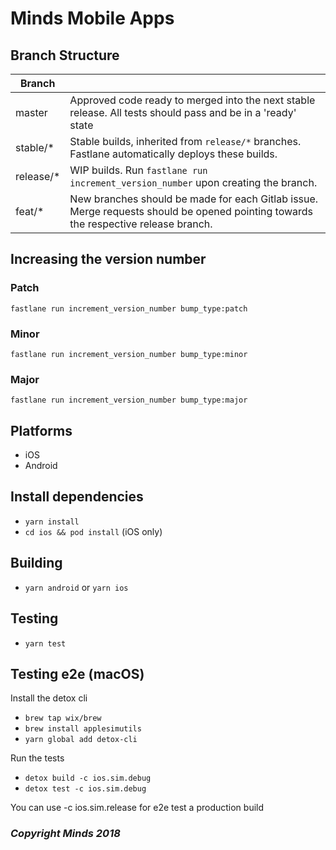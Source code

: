 # Minds Mobile Apps

## Branch Structure

| Branch    |                                                                                                                                    |
|-----------|------------------------------------------------------------------------------------------------------------------------------------|
| master    | Approved code ready to merged into the next stable release. All tests should pass and be in a 'ready' state                        |
| stable/*  | Stable builds, inherited from `release/*` branches. Fastlane automatically deploys these builds.                                   |
| release/* | WIP builds. Run `fastlane run increment_version_number` upon creating the branch.                                                  |
| feat/*    | New branches should be made for each Gitlab issue. Merge requests should be opened pointing towards the respective release branch. |

## Increasing the version number

### Patch

`fastlane run increment_version_number bump_type:patch`

### Minor

`fastlane run increment_version_number bump_type:minor`

### Major

`fastlane run increment_version_number bump_type:major`

## Platforms

- iOS
- Android

## Install dependencies

- `yarn install`
- `cd ios && pod install` (iOS only)

## Building

- `yarn android` or `yarn ios`

## Testing

- `yarn test`

## Testing e2e (macOS)

Install the detox cli
- `brew tap wix/brew`
- `brew install applesimutils`
- `yarn global add detox-cli`

Run the tests
- `detox build -c ios.sim.debug`
- `detox test -c ios.sim.debug`

You can use -c ios.sim.release for e2e test a production build


### _Copyright Minds 2018_
